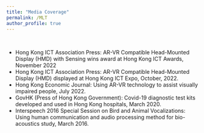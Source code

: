 ```yaml
---
title: "Media Coverage"
permalink: /MLT
author_profile: true
---
```

<br>
 

* Hong Kong ICT Association Press: AR-VR Compatible Head-Mounted Display (HMD) with Sensing wins award at Hong Kong ICT Awards, November 2022
* Hong Kong ICT Association Press: AR-VR Compatible Head-Mounted Display (HMD) displayed at Hong Kong ICT Expo, October, 2022.
* Hong Kong Economic Journal: Using AR-VR technology to assist visually impaired people, July 2022.
* GovHK (Press of Hong Kong Government): Covid-19 diagnostic test kits developed and used in Hong Kong hospitals, March 2020.
* Interspeech 2016 Special Session on Bird and Animal Vocalizations: Using human communication and audio processing method for bio-acoustics study, March 2016. 

 
